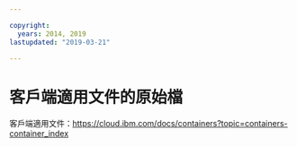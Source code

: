 ```yaml
---

copyright:
  years: 2014, 2019
lastupdated: "2019-03-21"

---
```



# 客戶端適用文件的原始檔

客戶端適用文件：https://cloud.ibm.com/docs/containers?topic=containers-container_index


